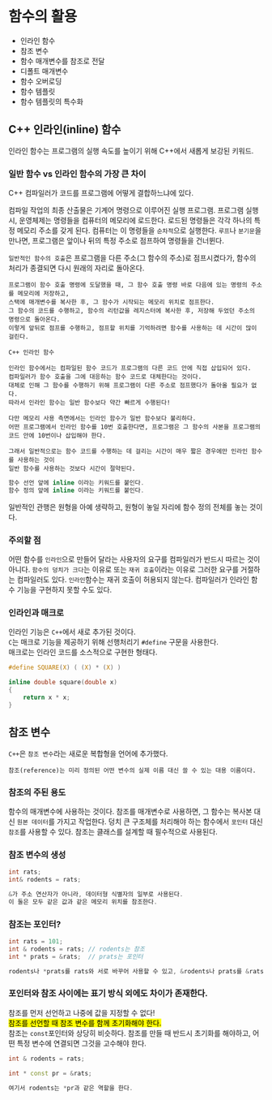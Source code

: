 # 함수의 활용
- 인라인 함수
- 참조 변수
- 함수 매개변수를 참조로 전달
- 디폴트 매개변수
- 함수 오버로딩
- 함수 템플릿
- 함수 템플릿의 특수화


## C++ 인라인(inline) 함수

인라인 함수는 프로그램의 실행 속도를 높이기 위해 C++에서 새롭게 보강된 키워드.

### 일반 함수 vs 인라인 함수의 가장 큰 차이
C++ 컴파일러가 코드를 프로그램에 어떻게 결합하느냐에 있다.

컴파일 작업의 최종 산출물은 기계어 명령으로 이루어진 실행 프로그램.
프로그램 실행 시, 운영체제는 명령들을 컴퓨터의 메모리에 로드한다.
로드된 명령들은 각각 하나의 특정 메모리 주소를 갖게 된다.
컴퓨터는 이 명령들을 `순차적`으로 실행한다.
`루프`나 `분기문`을 만나면, 프로그램은 앞이나 뒤의 특정 주소로 점프하여 명령들을 건너뛴다.

`일반적인 함수의 호출`은 프로그램을 다른 주소(그 함수의 주소)로 점프시켰다가, 함수의 처리가 종결되면 다시 원래의 자리로 돌아온다.

	프로그램이 함수 호출 명령에 도달했을 때, 그 함수 호출 명령 바로 다음에 있는 명령의 주소를 메모리에 저장하고,
	스택에 매개변수를 복사한 후, 그 함수가 시작되는 메모리 위치로 점프한다.
	그 함수의 코드를 수행하고, 함수의 리턴값을 레지스터에 복사한 후, 저장해 두었던 주소의 명령으로 돌아온다.
	이렇게 앞뒤로 점프를 수행하고, 점프할 위치를 기억하려면 함수를 사용하는 데 시간이 많이 걸린다.

`C++ 인라인 함수`

	인라인 함수에서는 컴파일된 함수 코드가 프로그램의 다른 코드 안에 직접 삽입되어 있다.
	컴파일러가 함수 호출을 그에 대응하는 함수 코드로 대체한다는 것이다.
	대체로 인해 그 함수를 수행하기 위해 프로그램이 다른 주소로 점프했다가 돌아올 필요가 없다.
	따라서 인라인 함수는 일반 함수보다 약간 빠르게 수행된다!

	다만 메모리 사용 측면에서는 인라인 함수가 일반 함수보다 불리하다.
	어떤 프로그램에서 인라인 함수를 10번 호출한다면, 프로그램은 그 함수의 사본을 프로그램의 코드 안에 10번이나 삽입해야 한다.

	그래서 일반적으로는 함수 코드를 수행하는 데 걸리는 시간이 매우 짧은 경우에만 인라인 함수를 사용하는 것이 
	일반 함수를 사용하는 것보다 시간이 절약된다.


```cpp
함수 선언 앞에 inline 이라는 키워드를 붙인다.
함수 정의 앞에 inline 이라는 키워드를 붙인다.
```

일반적인 관행은 원형을 아예 생략하고, 원형이 놓일 자리에 함수 정의 전체를 놓는 것이다.

### 주의할 점
어떤 함수를 `인라인`으로 만들어 달라는 사용자의 요구를 컴파일러가 반드시 따르는 것이 아니다.
`함수의 덩치가 크다`는 이유로 또는 `재귀 호출`이라는 이유로 그러한 요구를 거절하는 컴파일러도 있다.
`인라인`함수는 재귀 호출이 허용되지 않는다.
컴파일러가 인라인 함수 기능을 구현하지 못할 수도 있다.


### 인라인과 매크로
인라인 기능은 `C++`에서 새로 추가된 것이다. <br>
`C`는 매크로 기능을 제공하기 위해 선행처리기 `#define` 구문을 사용한다. <br>
매크로는 인라인 코드를 소스적으로 구현한 형태다.

```c
#define SQUARE(X) ( (X) * (X) )
```

```cpp
inline double square(double x)
{
	return x * x;
}
```

## 참조 변수
`C++`은 `참조 변수`라는 새로운 복합형을 언어에 추가했다.

	참조(reference)는 미리 정의된 어떤 변수의 실제 이름 대신 쓸 수 있는 대용 이름이다.

### 참조의 주된 용도
함수의 매개변수에 사용하는 것이다. 참조를 매개변수로 사용하면, 그 함수는 복사본 대신 `원본 데이터`를 가지고 작업한다.
덩치 큰 구조체를 처리해야 하는 함수에서 `포인터` 대신 `참조`를 사용할 수 있다.
참조는 클래스를 설계할 때 필수적으로 사용된다.

### 참조 변수의 생성
```cpp
int rats;
int& rodents = rats;

&가 주소 연산자가 아니라, 데이터형 식별자의 일부로 사용된다.
이 둘은 모두 같은 값과 같은 메모리 위치를 참조한다.
```

### 참조는 포인터?
```cpp
int rats = 101;
int & rodents = rats; // rodents는 참조
int * prats = &rats;  // prats는 포인터

rodents나 *prats를 rats와 서로 바꾸어 사용할 수 있고, &rodents나 prats를 &rats와 서로 바꾸어 사용할 수 있다.
```

### 포인터와 참조 사이에는 표기 방식 외에도 차이가 존재한다.
참조를 먼저 선언하고 나중에 값을 지정할 수 없다! <br>
<mark> 참조를 선언할 때 참조 변수를 함께 초기화해야 한다. </mark> <br>
참조는 `const`포인터와 상당히 비슷하다. 참조를 만들 때 반드시 초기화를 해야하고, 어떤 특정 변수에 연결되면 그것을 고수해야 한다.
```cpp
int & rodents = rats;

int * const pr = &rats;

여기서 rodents는 *pr과 같은 역할을 한다.
```
